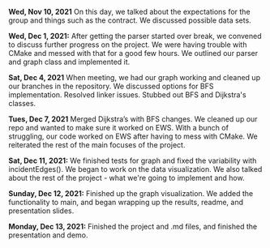 **Wed, Nov 10, 2021**
On this day, we talked about the expectations for the group and things such as the contract. We discussed possible data sets.

**Wed, Dec 1, 2021:**
After getting the parser started over break, we convened to discuss further progress on the project. We were having trouble with CMake and messed with that for a good few hours. We outlined our parser and graph class and implemented it.

**Sat, Dec 4, 2021**
When meeting, we had our graph working and cleaned up our branches in the repository. We discussed options for BFS implementation. Resolved linker issues. Stubbed out BFS and Dijkstra's classes.

**Tues, Dec 7, 2021**
Merged Dijkstra’s with BFS changes. We cleaned up our repo and wanted to make sure it worked on EWS. With a bunch of struggling, our code worked on EWS after having to mess with CMake. We reiterated the rest of the main focuses of the project.

**Sat, Dec 11, 2021:** 
We finished tests for graph and fixed the variability with incidentEdges(). We began to work on the data visualization. We also talked about the rest of the project - what we're going to implement and how.

**Sunday, Dec 12, 2021:**
Finished up the graph visualization. We added the functionality to main, and began wrapping up the results, readme, and presentation slides.

**Monday, Dec 13, 2021:**
Finished the project and .md files, and finished the presentation and demo.

